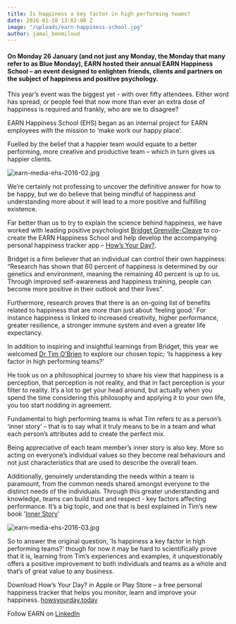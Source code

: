 ```yaml
---
title: Is happiness a key factor in high performing teams?
date: 2016-01-28 13:02:00 Z
image: "/uploads/earn-happiness-school.jpg"
author: jamal_benmiloud
---
```


#### On Monday 26 January (and not just any Monday, the Monday that many refer to as Blue Monday), EARN hosted their annual EARN Happiness School – an event designed to enlighten friends, clients and partners on the subject of happiness and positive psychology.

This year’s event was the biggest yet - with over fifty attendees. Either word has spread, or people feel that now more than ever an extra dose of happiness is required and frankly, who are we to disagree?

EARN Happiness School (EHS) began as an internal project for EARN employees with the mission to ‘make work our happy place’.

Fuelled by the belief that a happier team would equate to a better performing, more creative and productive team – which in turn gives us happier clients.

![earn-media-ehs-2016-02.jpg](/uploads/earn-media-ehs-2016-02.jpg)

We’re certainly not professing to uncover the definitive answer for how to be happy, but we do believe that being mindful of happiness and understanding more about it will lead to a more positive and fulfilling existence.

Far better than us to try to explain the science behind happiness, we have worked with leading positive psychologist [Bridget Grenville-Cleave](https://twitter.com/bridgetgc) to co-create the EARN Happiness School and help develop the accompanying personal happiness tracker app – [How’s Your Day?](http://howsyourday.today/).

Bridget is a firm believer that an individual can control their own happiness: “Research has shown that 60 percent of happiness is determined by our genetics and environment, meaning the remaining 40 percent is up to us. Through improved self-awareness and happiness training, people can become more positive in their outlook and their lives”.

Furthermore, research proves that there is an on-going list of benefits related to happiness that are more than just about ‘feeling good.’ For instance happiness is linked to increased creativity, higher performance, greater resilience, a stronger immune system and even a greater life expectancy.

In addition to inspiring and insightful learnings from Bridget, this year we welcomed [Dr Tim O’Brien](https://twitter.com/doctob) to explore our chosen topic; ‘Is happiness a key factor in high performing teams?’

He took us on a philosophical journey to share his view that happiness is a perception, that perception is not reality, and that in fact perception is your filter to reality. It’s a lot to get your head around, but actually when you spend the time considering this philosophy and applying it to your own life, you too start nodding in agreement.

Fundamental to high performing teams is what Tim refers to as a person’s  ‘inner story’ – that is to say what it truly means to be in a team and what each person’s attributes add to create the perfect mix.

Being appreciative of each team member’s inner story is also key. More so acting on everyone’s individual values so they become real behaviours and not just characteristics that are used to describe the overall team.

Additionally, genuinely understanding the needs within a team is paramount, from the common needs shared amongst everyone to the distinct needs of the individuals. Through this greater understanding and knowledge, teams can build trust and respect - key factors affecting performance. It’s a big topic, and one that is best explained in Tim’s new book '[Inner Story](http://www.amazon.co.uk/Inner-Story-Understand-Change-world/dp/1518820476/ref=sr_1_1?ie=UTF8&qid=1453907655&sr=8-1&keywords=inner\+story)'

![earn-media-ehs-2016-03.jpg](/uploads/earn-media-ehs-2016-03.jpg)

So to answer the original question, ‘Is happiness a key factor in high performing teams?’ though for now it may be hard to scientifically prove that it is, learning from Tim’s experiences and examples, it unquestionably offers a positive improvement to both individuals and teams as a whole and that’s of great value to any business.

Download How’s Your Day? in Apple or Play Store – a free personal happiness tracker that helps you monitor, learn and improve your happiness.
[howsyourday.today](http://howsyourday.today/)

Follow EARN on [LinkedIn](https://www.linkedin.com/company/earn-media-limited)